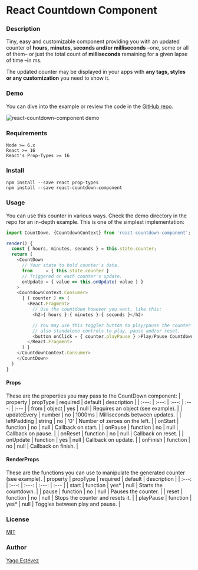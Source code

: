 # React Countdown Component

### Description
Tiny, easy and customizable component providing you with an updated counter of **hours, minutes, seconds and/or milliseconds** –one, some or all of them– or just the total count of **milliseconds** remaining for a given lapse of time –in ms.

The updated counter may be displayed in your apps with **any tags, styles or any customization** you need to show it.

### Demo
You can dive into the example or review the code in the [GitHub repo](https://github.com/yagoestevez/react-countdown-component).

![react-countdown-component demo](https://raw.githubusercontent.com/yagoestevez/react-countdown-component/master/demo/ReactCountdownComponent-Example.gif)<br />

### Requirements
```
Node >= 6.x
React >= 16
React's Prop-Types >= 16
```

### Install
```
npm install --save react prop-types
npm install --save react-countdown-component
```

### Usage
You can use this counter in various ways. Check the demo directory in the repo for an in-depth example. This is one of the simplest implementation:

```js
import CountDown, {CountdownContext} from 'react-countdown-component';

render() {
  const { hours, minutes, seconds } = this.state.counter;
  return (
    <CountDown
      // Your state to hold counter's data.
      from     = { this.state.counter }
      // Triggered on each counter's update.
      onUpdate = { value => this.onUpdate( value ) }
    >
    <CountdownContext.Consumer>
      { ( counter ) => (
        <React.Fragment>
          // Use the countdown however you want, like this:
          <h2>{ hours }:{ minutes }:{ seconds }</h2>

          // You may use this toggler button to play/pause the counter and
          // also standalone controls to play, pause and/or reset.
          <button onClick = { counter.playPause } >Play/Pause Countdown</button>
        </React.Fragment>
      ) }
    </CountdownContext.Consumer>
    </CountDown>
  )
}
```

#### Props
These are the properties you may pass to the CountDown component:
| property | propType | required | default | description |
|  :---:  |  :---:  |  :---:  |  :---:  |  :---  |
| from | object | yes | null | Requires an object (see example). |
| updateEvery | number | no | 1000ms | Milliseconds between updates. |
| leftPadding | string | no | '0' | Number of zeroes on the left. |
| onStart | function | no | null | Callback on start. |
| onPause | function | no | null | Callback on pause. |
| onReset | function | no | null | Callback on reset. |
| onUpdate | function | yes | null | Callback on update. |
| onFinish | function | no | null | Callback on finish. |

#### RenderProps
These are the functions you can use to manipulate the generated counter (see example).
| property | propType | required | default | description |
|  :---:  |  :---:  |  :---:  |  :---:  |  :---  |
| start | function | yes* | null | Starts the countdown. |
| pause | function | no | null | Pauses the counter. |
| reset | function | no | null | Stops the counter and resets it. |
| playPause | function | yes* | null | Toggles between play and pause. |

### License
[MIT](https://github.com/yagoestevez/react-countdown-component/blob/master/LICENSE)

### Author
[Yago Estévez](https://twitter.com/yagoestevez)
